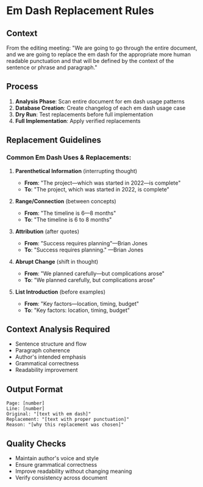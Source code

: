 # Em Dash Replacement Rules

## Context
From the editing meeting: "We are going to go through the entire document, and we are going to replace the em dash for the appropriate more human readable punctuation and that will be defined by the context of the sentence or phrase and paragraph."

## Process
1. **Analysis Phase**: Scan entire document for em dash usage patterns
2. **Database Creation**: Create changelog of each em dash usage case
3. **Dry Run**: Test replacements before full implementation  
4. **Full Implementation**: Apply verified replacements

## Replacement Guidelines

### Common Em Dash Uses & Replacements:

1. **Parenthetical Information** (interrupting thought)
   - **From**: "The project—which was started in 2022—is complete"
   - **To**: "The project, which was started in 2022, is complete"

2. **Range/Connection** (between concepts)
   - **From**: "The timeline is 6—8 months"  
   - **To**: "The timeline is 6 to 8 months"

3. **Attribution** (after quotes)
   - **From**: "Success requires planning"—Brian Jones
   - **To**: "Success requires planning." —Brian Jones

4. **Abrupt Change** (shift in thought)
   - **From**: "We planned carefully—but complications arose"
   - **To**: "We planned carefully, but complications arose"

5. **List Introduction** (before examples)
   - **From**: "Key factors—location, timing, budget"
   - **To**: "Key factors: location, timing, budget"

## Context Analysis Required
- Sentence structure and flow
- Paragraph coherence  
- Author's intended emphasis
- Grammatical correctness
- Readability improvement

## Output Format
```
Page: [number]
Line: [number] 
Original: "[text with em dash]"
Replacement: "[text with proper punctuation]"
Reason: "[why this replacement was chosen]"
```

## Quality Checks
- Maintain author's voice and style
- Ensure grammatical correctness
- Improve readability without changing meaning
- Verify consistency across document